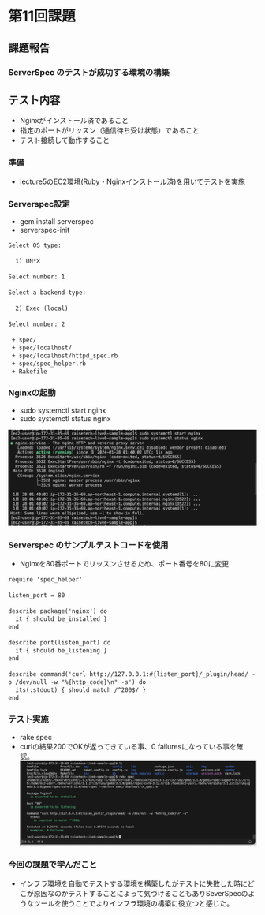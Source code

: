 # **第11回課題**

## 課題報告

### ServerSpec のテストが成功する環境の構築
  ## テスト内容
  - Nginxがインストール済であること
  - 指定のポートがリッスン（通信待ち受け状態）であること
  - テスト接続して動作すること

### 準備

- lecture5のEC2環境(Ruby・Nginxインストール済)を用いてテストを実施

### Serverspec設定

- gem install serverspec
- serverspec-init
```
Select OS type:

  1) UN*X

Select number: 1

Select a backend type:

  2) Exec (local)

Select number: 2

 + spec/
 + spec/localhost/
 + spec/localhost/httpd_spec.rb
 + spec/spec_helper.rb
 + Rakefile
```

### Nginxの起動

- sudo systemctl start nginx
- sudo systemctl status nginx

![a](./lecture11/Nginxの起動.png)


### Serverspec のサンプルテストコードを使用
- Nginxを80番ポートでリッスンさせるため、ポート番号を80に変更
```
require 'spec_helper'

listen_port = 80

describe package('nginx') do
  it { should be_installed }
end

describe port(listen_port) do
  it { should be_listening }
end

describe command('curl http://127.0.0.1:#{listen_port}/_plugin/head/ -o /dev/null -w "%{http_code}\n" -s') do
  its(:stdout) { should match /^200$/ }
end
```

### テスト実施

- rake spec
- curlの結果200でOKが返ってきている事、0 failuresになっている事を確認。
![b](./lecture11/テスト実施.png)


### 今回の課題で学んだこと
- インフラ環境を自動でテストする環境を構築したがテストに失敗した時にどこが原因なのかテストすることによって気づけることもありSeverSpecのようなツールを使うことでよりインフラ環境の構築に役立つと感じた。